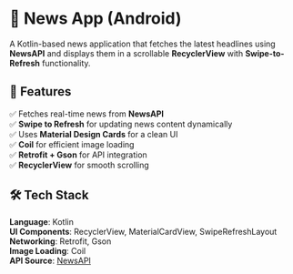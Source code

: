 # 📰 News App (Android)
A Kotlin-based news application that fetches the latest headlines using **NewsAPI** and displays them in a scrollable **RecyclerView** with **Swipe-to-Refresh** functionality.

## 📌 Features
✅ Fetches real-time news from **NewsAPI**  
✅ **Swipe to Refresh** for updating news content dynamically  
✅ Uses **Material Design Cards** for a clean UI  
✅ **Coil** for efficient image loading  
✅ **Retrofit + Gson** for API integration  
✅ **RecyclerView** for smooth scrolling  

## 🛠️ Tech Stack
**Language**: Kotlin  
**UI Components**: RecyclerView, MaterialCardView, SwipeRefreshLayout  
**Networking**: Retrofit, Gson  
**Image Loading**: Coil  
**API Source**: [NewsAPI](https://newsapi.org/)  
